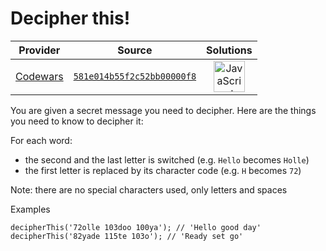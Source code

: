 [_metadata_:generated]: - "true"

# Decipher this! 

<!-- INFO TABLE BEGIN -->

| Provider                                        | Source                                                                               | Solutions                                                                                                                                                    |
| :---------------------------------------------: | :----------------------------------------------------------------------------------: | :----------------------------------------------------------------------------------------------------------------------------------------------------------: |
| [Codewars](../../../docs/providers/Codewars.md) | [`581e014b55f2c52bb00000f8`](https://www.codewars.com/kata/581e014b55f2c52bb00000f8) | [<img src="https://res.cloudinary.com/rascaltwo/image/upload/v1631924076/javascript_ehszr7.svg" alt="JavaScript" title="JavaScript" width="50" />](solve.js) |

<!-- INFO TABLE END -->

You are given a secret message you need to decipher. Here are the things you need to know to decipher it:

For each word:
- the second and the last letter is switched (e.g. `Hello` becomes `Holle`)
- the first letter is replaced by its character code (e.g. `H` becomes `72`)

Note: there are no special characters used, only letters and spaces

Examples
```
decipherThis('72olle 103doo 100ya'); // 'Hello good day'
decipherThis('82yade 115te 103o'); // 'Ready set go'
```

